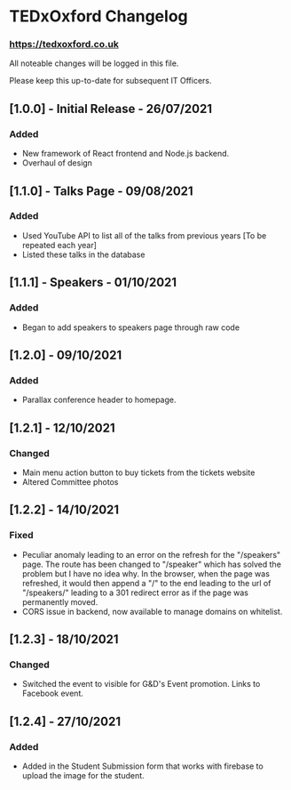 # TEDxOxford Changelog
### https://tedxoxford.co.uk

All noteable changes will be logged in this file.

Please keep this up-to-date for subsequent IT Officers.

## [1.0.0] - Initial Release - 26/07/2021

### Added
- New framework of React frontend and Node.js backend.
- Overhaul of design

## [1.1.0] - Talks Page - 09/08/2021

### Added
- Used YouTube API to list all of the talks from previous years [To be repeated each year]
- Listed these talks in the database

## [1.1.1] - Speakers - 01/10/2021

### Added
- Began to add speakers to speakers page through raw code

## [1.2.0] - 09/10/2021

### Added
- Parallax conference header to homepage.

## [1.2.1] - 12/10/2021

### Changed
- Main menu action button to buy tickets from the tickets website
- Altered Committee photos

## [1.2.2] - 14/10/2021

### Fixed
- Peculiar anomaly leading to an error on the refresh for the "/speakers" page. The route has been changed to "/speaker" which has solved the problem but I have no idea why. In the browser, when the page was refreshed, it would then append a "/" to the end leading to the url of "/speakers/" leading to a 301 redirect error as if the page was permanently moved.
- CORS issue in backend, now available to manage domains on whitelist.

## [1.2.3] - 18/10/2021

### Changed
- Switched the event to visible for G&D's Event promotion. Links to Facebook event.

## [1.2.4] - 27/10/2021

### Added
- Added in the Student Submission form that works with firebase to upload the image for the student.